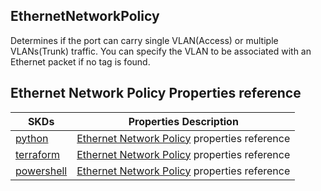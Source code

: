 ## EthernetNetworkPolicy
Determines if the port can carry single VLAN(Access) or multiple VLANs(Trunk) traffic. You can specify the VLAN to be associated with an Ethernet packet if no tag is found. 

## Ethernet Network Policy Properties reference
| SKDs | Properties Description
| ---- | ------------------- |
| [python](https://github.com/CiscoDevNet/intersight-python/) | [Ethernet Network Policy](https://github.com/CiscoDevNet/intersight-python/tree/main/intersight/model/vnic_eth_network_policy.py) properties reference |                 |
| [terraform](https://github.com/CiscoDevNet/terraform-provider-intersight/) | [Ethernet Network Policy](https://registry.terraform.io/providers/CiscoDevNet/intersight/latest/docs/resources/vnic_eth_network_policy) properties reference |
| [powershell](https://github.com/CiscoDevNet/intersight-powershell/) | [Ethernet Network Policy](https://github.com/CiscoDevNet/intersight-powershell/blob/main/docs/New-IntersightVnicEthNetworkPolicy.md) properties reference
